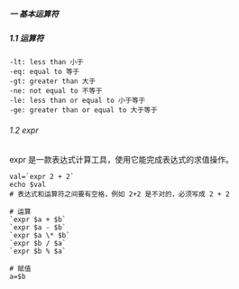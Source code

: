 ##### 一 基本运算符
##### 1.1 运算符
```shell
-lt: less than 小于
-eq: equal to 等于
-gt: greater than 大于
-ne: not equal to 不等于
-le: less than or equal to 小于等于
-ge: greater than or equal to 大于等于
```
###### 1.2 expr
expr 是一款表达式计算工具，使用它能完成表达式的求值操作。
```shell
val=`expr 2 + 2`
echo $val
# 表达式和运算符之间要有空格，例如 2+2 是不对的，必须写成 2 + 2

# 运算
`expr $a + $b`
`expr $a - $b`
`expr $a \* $b`
`expr $b / $a` 
`expr $b % $a` 

# 赋值
a=$b 
